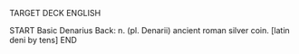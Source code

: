 TARGET DECK
ENGLISH

START
Basic
Denarius
Back: n. (pl. Denarii) ancient roman silver coin. [latin deni by tens]
END
